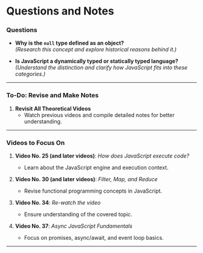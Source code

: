 # Questions and Notes

### Questions

- **Why is the `null` type defined as an object?**  
  _(Research this concept and explore historical reasons behind it.)_

- **Is JavaScript a dynamically typed or statically typed language?**  
  _(Understand the distinction and clarify how JavaScript fits into these categories.)_

---

### To-Do: Revise and Make Notes

1. **Revisit All Theoretical Videos**
   - Watch previous videos and compile detailed notes for better understanding.

---

### Videos to Focus On

1. **Video No. 25 (and later videos)**: _How does JavaScript execute code?_

   - Learn about the JavaScript engine and execution context.

2. **Video No. 30 (and later videos)**: _Filter, Map, and Reduce_

   - Revise functional programming concepts in JavaScript.

3. **Video No. 34**: _Re-watch the video_

   - Ensure understanding of the covered topic.

4. **Video No. 37**: _Async JavaScript Fundamentals_
   - Focus on promises, async/await, and event loop basics.

---
